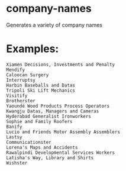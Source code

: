 # company-names
Generates a variety of company names

# Examples:
	Xiamen Decisions, Investments and Penalty
	Mendify
	Caloocan Surgery
	Interruptsy
	Harbin Baseballs and Datas
	Tripoli Ski Lift Mechanics
	Visitify
	Brotherster
	Yaoundé Wood Products Process Operators
	Kwangju Datas, Managers and Cameras
	Hyderabad Generalist Ironworkers
	Sophie and Family Roofers
	Banify
	Lucio and Friends Motor Assembly Assemblers
	Lastsy
	Communicationster
	Lorena's Maps and Accidents
	Rawalpindi Developmental Services Workers
	Latisha's Way, Library and Shirts
	Wishster
